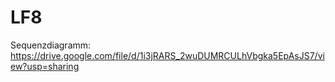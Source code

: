 # LF8

Sequenzdiagramm: https://drive.google.com/file/d/1i3jRARS_2wuDUMRCULhVbgka5EpAsJS7/view?usp=sharing
